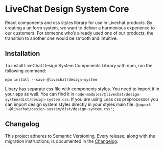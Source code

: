 # LiveChat Design System Core

React components and css styles library for use in Livechat products.
By creating a uniform system, we want to deliver a harmonious experience to our customers.
For someone who’s already used one of our products, the transition to another one would be smooth and intuitive.

## Installation

To install LiveChat Design System Components Library with npm, run the following command:

```
npm install --save @livechat/design-system
```

Libary has separate css file with components styles. You need to import it in your app as well. You can find it in `node-modules/@livechat/design-system/dist/design-system.css`. If you are using Less css preprocessor you can import design system styles directly in your styles main file:
`@import '~@livechat/design-system/dist/design-system.css';`

## Changelog

This project adheres to Semantic Versioning.
Every release, along with the migration instructions, is documented in the [Changelog](CHANGELOG.md).
